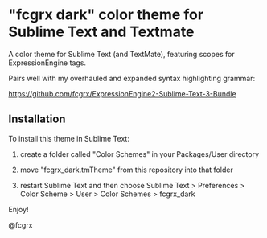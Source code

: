 "fcgrx dark" color theme for Sublime Text and Textmate
======================================================

A color theme for Sublime Text (and TextMate), featuring scopes for ExpressionEngine tags.

Pairs well with my overhauled and expanded syntax highlighting grammar:

https://github.com/fcgrx/ExpressionEngine2-Sublime-Text-3-Bundle

Installation
------------

To install this theme in Sublime Text:

1) create a folder called "Color Schemes" in your Packages/User directory

2) move "fcgrx_dark.tmTheme" from this repository into that folder

3) restart Sublime Text and then choose Sublime Text > Preferences > Color Scheme > User > Color Schemes > fcgrx_dark


Enjoy!

@fcgrx
